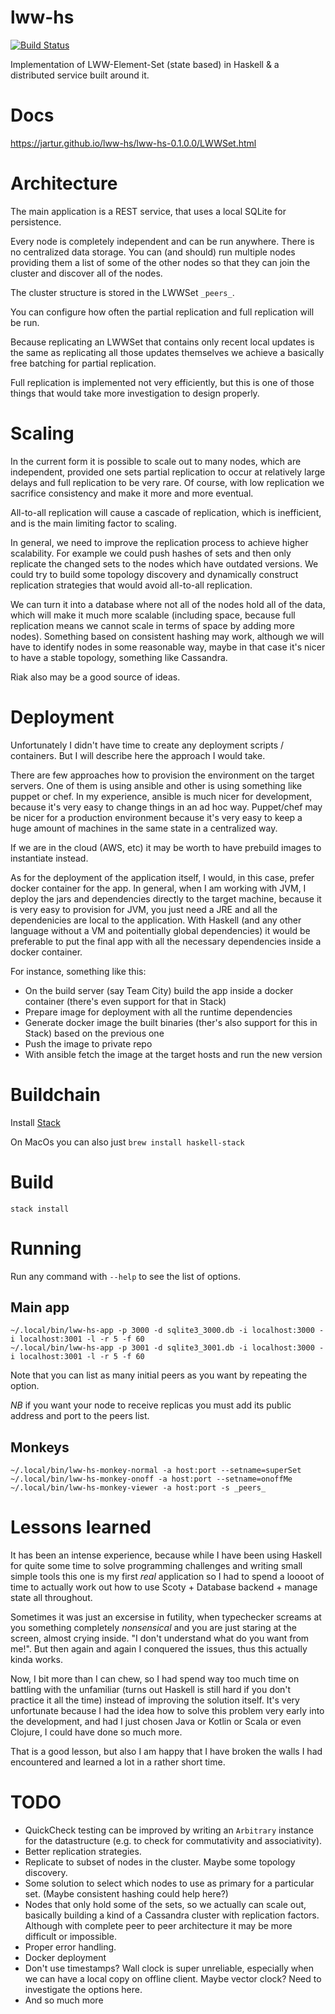 # lww-hs

[![Build Status](https://travis-ci.org/jartur/lww-hs.svg?branch=master)](https://travis-ci.org/jartur/lww-hs)

Implementation of LWW-Element-Set (state based) in Haskell & a distributed service built around it.

# Docs

https://jartur.github.io/lww-hs/lww-hs-0.1.0.0/LWWSet.html

# Architecture

The main application is a REST service, that uses a local SQLite for persistence. 

Every node is completely independent and can be run anywhere. There is no centralized 
data storage. You can (and should) run multiple nodes providing them a list of some 
of the other nodes so that they can join the cluster and discover all of the nodes.

The cluster structure is stored in the LWWSet `_peers_`.

You can configure how often the partial replication and full replication will be run.

Because replicating an LWWSet that contains only recent local updates is the same 
as replicating all those updates themselves we achieve a basically free batching for 
partial replication.

Full replication is implemented not very efficiently, but this is one of those things that
would take more investigation to design properly.

# Scaling

In the current form it is possible to scale out to many nodes, which are independent, provided one sets partial replication to occur at relatively large delays and full replication to be very rare. 
Of course, with low replication we sacrifice consistency and make it more and more eventual.

All-to-all replication will cause a cascade of replication, which is inefficient, and is the main limiting factor to scaling.

In general, we need to improve the replication process to achieve higher scalability. For example
we could push hashes of sets and then only replicate the changed sets to the nodes which have outdated versions. We could try to build some topology discovery and dynamically construct replication
strategies that would avoid all-to-all replication. 

We can turn it into a database where not all of the nodes hold all of the data, which will make it 
much more scalable (including space, because full replication means we cannot scale in terms of space by adding more nodes). Something based on consistent hashing may work, although we will have to identify nodes in some reasonable way, maybe in that case it's nicer to have a stable topology, something like Cassandra. 

Riak also may be a good source of ideas.

# Deployment 

Unfortunately I didn't have time to create any deployment scripts / containers. But I will describe here the approach I would take.

There are few approaches how to provision the environment on the target servers. One of them is using ansible and other is using something like puppet or chef. In my experience, ansible is much nicer for development, because it's very easy to change things in an ad hoc way. Puppet/chef may be nicer for a production environment because it's very easy to keep a huge amount of machines in the same state in a centralized way.

If we are in the cloud (AWS, etc) it may be worth to have prebuild images to instantiate instead.

As for the deployment of the application itself, I would, in this case, prefer docker container for the app. In general, when I am working with JVM, I deploy the jars and dependencies directly to the target machine, because it is very easy to provision for JVM, you just need a JRE and all the dependenicies are local to the application. With Haskell (and any other language without a VM and poitentially global dependencies) it would be preferable to put the final app with all the necessary dependencies inside a docker container. 

For instance, something like this:

* On the build server (say Team City) build the app inside a docker container (there's even support for that in Stack)
* Prepare image for deployment with all the runtime dependencies
* Generate docker image the built binaries (ther's also support for this in Stack) based on the previous one
* Push the image to private repo
* With ansible fetch the image at the target hosts and run the new version

# Buildchain

Install [Stack](https://docs.haskellstack.org/en/stable/install_and_upgrade/)

On MacOs you can also just `brew install haskell-stack`

# Build

```
stack install
```

# Running

Run any command with `--help` to see the list of options.

## Main app

```
~/.local/bin/lww-hs-app -p 3000 -d sqlite3_3000.db -i localhost:3000 -i localhost:3001 -l -r 5 -f 60
~/.local/bin/lww-hs-app -p 3001 -d sqlite3_3001.db -i localhost:3000 -i localhost:3001 -l -r 5 -f 60
```

Note that you can list as many initial peers as you want by repeating the option. 

*NB* if you want your node to receive replicas you must add its public address and port to the peers list.

## Monkeys

```
~/.local/bin/lww-hs-monkey-normal -a host:port --setname=superSet
~/.local/bin/lww-hs-monkey-onoff -a host:port --setname=onoffMe
~/.local/bin/lww-hs-monkey-viewer -a host:port -s _peers_
```

# Lessons learned

It has been an intense experience, because while I have been using Haskell for quite some time to solve programming challenges and writing small simple tools this one is my first _real_ application so I had to spend a loooot of time to actually work out how to use Scoty + Database backend + manage state all throughout. 

Sometimes it was just an excersise in futility, when typechecker screams at you something completely _nonsensical_ and you are just staring at the screen, almost crying inside. "I don't understand what do you want from me!". But then again and again I conquered the issues, thus this actually kinda works.

Now, I bit more than I can chew, so I had spend way too much time on battling with the unfamiliar (turns out Haskell is still hard if you don't practice it all the time) instead of improving the solution itself. It's very unfortunate because I had the idea how to solve this problem very early into the development, and had I just chosen Java or Kotlin or Scala or even Clojure, I could have done so much more.

That is a good lesson, but also I am happy that I have broken the walls I had encountered and learned a lot in a rather short time. 

# TODO

* QuickCheck testing can be improved by writing an `Arbitrary` instance for the datastructure (e.g. to check for commutativity and associativity).
* Better replication strategies. 
* Replicate to subset of nodes in the cluster. Maybe some topology discovery.
* Some solution to select which nodes to use as primary for a particular set. (Maybe consistent hashing could help here?)
* Nodes that only hold some of the sets, so we actually can scale out, basically building a kind of a Cassandra cluster with replication factors. Although with complete peer to peer architecture it may be more difficult or impossible.
* Proper error handling.
* Docker deployment
* Don't use timestamps? Wall clock is super unreliable, especially when we can have a local copy on offline client. Maybe vector clock? Need to investigate the options here.
* And so much more
